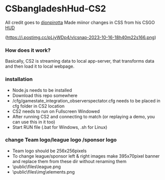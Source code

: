 ﻿# CSbangladeshHud-CS2
All credit goes to [dionpirotta](https://github.com/dionpirotta)
Made miinor changes in CSS from his CSGO [HUD](https://github.com/dionpirotta/Custom-CSGO-HUD#examples)

(https://i.postimg.cc/pLjyWDp4/vlcsnap-2023-10-16-18h40m22s166.png)

### How does it work?
Basically, CS2 is streaming data to local app-server, that transforms data and then load it to local webpage.

### installation
- Node.js needs to be installed
- Download this repo somewhere
- /cfg/gamestate_integration_observerspectator.cfg needs to be placed in cfg folder in CS2 location
- CS2 needs to run on Fullscreen Windowed 
- After running CS2 and connecting to match (or replaying a demo, you can use this in it too)
- Start RUN file (.bat for Windows, .sh for Linux)

### change Team logo/league logo /sponsor logo
- Team logo should be 256x256pixels
- To change league/sponsor left & right images make 395x70pixel banner and replace them from these dir without renaming them
- \public\files\league.png
- \public\files\img\elements.png

